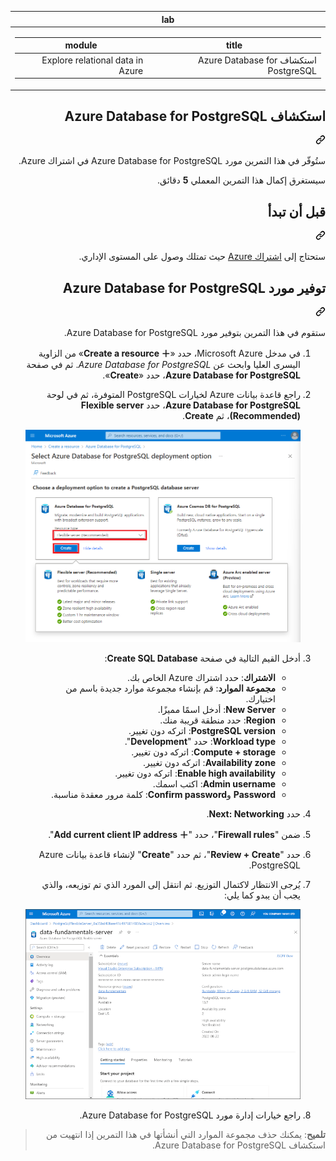 <div class="Box-sc-g0xbh4-0 eoaCFS js-snippet-clipboard-copy-unpositioned undefined" data-hpc="true"><article class="markdown-body entry-content container-lg" itemprop="text"><markdown-accessiblity-table data-catalyst=""><table>
  <thead>
  <tr>
  <th>lab</th>
  </tr>
  </thead>
  <tbody>
  <tr>
  <td><div dir="rtl"><table>
  <thead>
  <tr>
  <th>title</th>
  <th>module</th>
  </tr>
  </thead>
  <tbody>
  <tr>
  <td><div dir="rtl">استكشاف Azure Database for PostgreSQL</div></td>
  <td><div dir="rtl">Explore relational data in Azure</div></td>
  </tr>
  </tbody>
</table>
</div></td>
  </tr>
  </tbody>
</table></markdown-accessiblity-table>

<div class="markdown-heading" dir="rtl"><h1 tabindex="-1" class="heading-element" dir="rtl">استكشاف Azure Database for PostgreSQL</h1><a id="user-content-استكشاف-azure-database-for-postgresql" class="anchor" aria-label="Permalink: استكشاف Azure Database for PostgreSQL" href="#استكشاف-azure-database-for-postgresql"><svg class="octicon octicon-link" viewBox="0 0 16 16" version="1.1" width="16" height="16" aria-hidden="true"><path d="m7.775 3.275 1.25-1.25a3.5 3.5 0 1 1 4.95 4.95l-2.5 2.5a3.5 3.5 0 0 1-4.95 0 .751.751 0 0 1 .018-1.042.751.751 0 0 1 1.042-.018 1.998 1.998 0 0 0 2.83 0l2.5-2.5a2.002 2.002 0 0 0-2.83-2.83l-1.25 1.25a.751.751 0 0 1-1.042-.018.751.751 0 0 1-.018-1.042Zm-4.69 9.64a1.998 1.998 0 0 0 2.83 0l1.25-1.25a.751.751 0 0 1 1.042.018.751.751 0 0 1 .018 1.042l-1.25 1.25a3.5 3.5 0 1 1-4.95-4.95l2.5-2.5a3.5 3.5 0 0 1 4.95 0 .751.751 0 0 1-.018 1.042.751.751 0 0 1-1.042.018 1.998 1.998 0 0 0-2.83 0l-2.5 2.5a1.998 1.998 0 0 0 0 2.83Z"></path></svg></a></div>
<p dir="rtl">ستُوفّر في هذا التمرين مورد Azure Database for PostgreSQL في اشتراك Azure.</p>
<p dir="rtl">سيستغرق إكمال هذا التمرين المعملي <strong>5</strong> دقائق.</p>
<div class="markdown-heading" dir="rtl"><h2 tabindex="-1" class="heading-element" dir="rtl">قبل أن تبدأ</h2><a id="user-content-قبل-أن-تبدأ" class="anchor" aria-label="Permalink: قبل أن تبدأ" href="#قبل-أن-تبدأ"><svg class="octicon octicon-link" viewBox="0 0 16 16" version="1.1" width="16" height="16" aria-hidden="true"><path d="m7.775 3.275 1.25-1.25a3.5 3.5 0 1 1 4.95 4.95l-2.5 2.5a3.5 3.5 0 0 1-4.95 0 .751.751 0 0 1 .018-1.042.751.751 0 0 1 1.042-.018 1.998 1.998 0 0 0 2.83 0l2.5-2.5a2.002 2.002 0 0 0-2.83-2.83l-1.25 1.25a.751.751 0 0 1-1.042-.018.751.751 0 0 1-.018-1.042Zm-4.69 9.64a1.998 1.998 0 0 0 2.83 0l1.25-1.25a.751.751 0 0 1 1.042.018.751.751 0 0 1 .018 1.042l-1.25 1.25a3.5 3.5 0 1 1-4.95-4.95l2.5-2.5a3.5 3.5 0 0 1 4.95 0 .751.751 0 0 1-.018 1.042.751.751 0 0 1-1.042.018 1.998 1.998 0 0 0-2.83 0l-2.5 2.5a1.998 1.998 0 0 0 0 2.83Z"></path></svg></a></div>
<p dir="rtl">ستحتاج إلى <a href="https://azure.microsoft.com/free" rel="nofollow">اشتراك Azure</a> حيث تمتلك وصول على المستوى الإداري.</p>
<div class="markdown-heading" dir="rtl"><h2 tabindex="-1" class="heading-element" dir="rtl">توفير مورد Azure Database for PostgreSQL</h2><a id="user-content-توفير-مورد-azure-database-for-postgresql" class="anchor" aria-label="Permalink: توفير مورد Azure Database for PostgreSQL" href="#توفير-مورد-azure-database-for-postgresql"><svg class="octicon octicon-link" viewBox="0 0 16 16" version="1.1" width="16" height="16" aria-hidden="true"><path d="m7.775 3.275 1.25-1.25a3.5 3.5 0 1 1 4.95 4.95l-2.5 2.5a3.5 3.5 0 0 1-4.95 0 .751.751 0 0 1 .018-1.042.751.751 0 0 1 1.042-.018 1.998 1.998 0 0 0 2.83 0l2.5-2.5a2.002 2.002 0 0 0-2.83-2.83l-1.25 1.25a.751.751 0 0 1-1.042-.018.751.751 0 0 1-.018-1.042Zm-4.69 9.64a1.998 1.998 0 0 0 2.83 0l1.25-1.25a.751.751 0 0 1 1.042.018.751.751 0 0 1 .018 1.042l-1.25 1.25a3.5 3.5 0 1 1-4.95-4.95l2.5-2.5a3.5 3.5 0 0 1 4.95 0 .751.751 0 0 1-.018 1.042.751.751 0 0 1-1.042.018 1.998 1.998 0 0 0-2.83 0l-2.5 2.5a1.998 1.998 0 0 0 0 2.83Z"></path></svg></a></div>
<p dir="rtl">ستقوم في هذا التمرين بتوفير مورد Azure Database for PostgreSQL.</p>
<ol dir="rtl">
<li>
<p dir="rtl">في مدخل Microsoft Azure، حدد «<strong>＋ Create a resource</strong>» من الزاوية اليسرى العليا وابحث عن <em>Azure Database for PostgreSQL</em>. ثم في صفحة <strong>Azure Database for PostgreSQL</strong>، حدد «<strong>Create</strong>».</p>
</li>
<li>
<p dir="rtl">راجع قاعدة بيانات Azure لخيارات PostgreSQL المتوفرة، ثم في لوحة <strong>Azure Database for PostgreSQL</strong>، حدد <strong>Flexible server (Recommended)</strong>، ثم <strong>Create</strong>.</p>
<p dir="rtl"><a target="_blank" rel="noopener noreferrer" href="https://github.com/MicrosoftLearning/DP-900T00A-Azure-Data-Fundamentals.ar-sa/blob/main/Instructions/Labs/images/postgresql-options.png"><img src="https://github.com/MicrosoftLearning/DP-900T00A-Azure-Data-Fundamentals.ar-sa/blob/main/Instructions/Labs/images/postgresql-options.png" alt="لقطة شاشة لخيارات توزيع Azure Database for PostgreSQL" style="max-width: 100%;"></a></p>
</li>
<li>
<p dir="rtl">أدخل القيم التالية في صفحة <strong>Create SQL Database</strong>:</p>
<ul dir="rtl">
<li><strong>الاشتراك</strong>: حدد اشتراك Azure الخاص بك.</li>
<li><strong>مجموعة الموارد</strong>: قم بإنشاء مجموعة موارد جديدة باسم من اختيارك.</li>
<li><strong>New Server</strong>: أدخل اسمًا مميزًا.</li>
<li><strong>Region</strong>: حدد منطقة قريبة منك.</li>
<li><strong>PostgreSQL version</strong>: اتركه دون تغيير.</li>
<li><strong>Workload type</strong>: حدد "<strong>Development</strong>".</li>
<li><strong>Compute + storage</strong>: اتركه دون تغيير.</li>
<li><strong>Availability zone</strong>: اتركه دون تغيير.</li>
<li><strong>Enable high availability</strong>: اتركه دون تغيير.</li>
<li><strong>Admin username</strong>: اكتب اسمك.</li>
<li><strong>Password</strong> و<strong>Confirm password</strong>: كلمة مرور معقدة مناسبة.</li>
</ul>
</li>
<li>
<p dir="rtl">حدد <strong>Next: Networking</strong>.</p>
</li>
<li>
<p dir="rtl">ضمن "<strong>Firewall rules</strong>"، حدد "<strong>＋ Add current client IP address</strong>".</p>
</li>
<li>
<p dir="rtl">حدد "<strong>Review + Create</strong>"، ثم حدد "<strong>Create</strong>" لإنشاء قاعدة بيانات Azure PostgreSQL.</p>
</li>
<li>
<p dir="rtl">يُرجى الانتظار لاكتمال التوزيع. ثم انتقل إلى المورد الذي تم توزيعه، والذي يجب أن يبدو كما يلي:</p>
<p dir="rtl"><a target="_blank" rel="noopener noreferrer" href="https://github.com/MicrosoftLearning/DP-900T00A-Azure-Data-Fundamentals.ar-sa/blob/main/Instructions/Labs/images/postgresql-portal.png"><img src="https://github.com/MicrosoftLearning/DP-900T00A-Azure-Data-Fundamentals.ar-sa/blob/main/Instructions/Labs/images/postgresql-portal.png" alt="لقطة شاشة لمدخل Azure تعرض صفحة Azure Database for PostgreSQL." style="max-width: 100%;"></a></p>
</li>
<li>
<p dir="rtl">راجع خيارات إدارة مورد Azure Database for PostgreSQL.</p>
</li>
</ol>
<blockquote>
<p dir="rtl"><strong>تلميح</strong>: يمكنك حذف مجموعة الموارد التي أنشأتها في هذا التمرين إذا انتهيت من استكشاف Azure Database for PostgreSQL.</p>
</blockquote>
</article></div>
